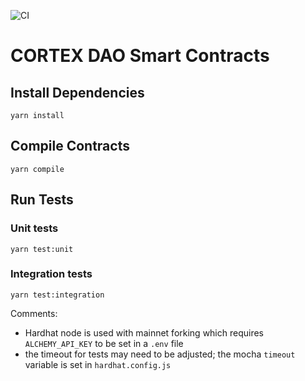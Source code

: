 ![CI](https://github.com/apy-finance/apy-core/workflows/CI/badge.svg?branch=develop)

# CORTEX DAO Smart Contracts

## Install Dependencies

`yarn install`

## Compile Contracts

`yarn compile`

## Run Tests

### Unit tests

`yarn test:unit`

### Integration tests

`yarn test:integration`

Comments:

- Hardhat node is used with mainnet forking which requires `ALCHEMY_API_KEY` to be set in a `.env` file
- the timeout for tests may need to be adjusted; the mocha `timeout` variable is set in `hardhat.config.js`
